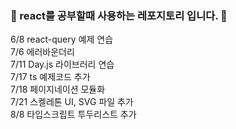 ### 🌱 react를 공부할때 사용하는 레포지토리 입니다. 🌱

6/8 react-query 예제 연습
<br/>
7/6 에러바운더리
<br/>
7/11 Day.js 라이브러리 연습
<br/>
7/17 ts 예제코드 추가
<br/>
7/18 페이지네이션 모듈화
<br/>
7/21 스켈레톤 UI, SVG 파일 추가
<br/>
8/8 타입스크립트 투두리스트 추가
<br/>
